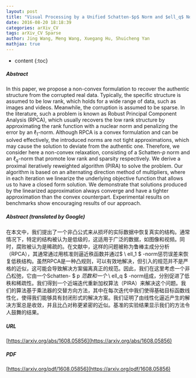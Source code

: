 ```yaml
---
layout: post
title: "Visual Processing by a Unified Schatten-$p$ Norm and $ell_q$ Norm Regularized Principal Component Pursuit"
date: 2016-08-20 18:18:39
categories: arXiv_CV
tags: arXiv_CV Sparse
author: Jing Wang, Meng Wang, Xuegang Hu, Shuicheng Yan
mathjax: true
---
```


* content
{:toc}

##### Abstract
In this paper, we propose a non-convex formulation to recover the authentic structure from the corrupted real data. Typically, the specific structure is assumed to be low rank, which holds for a wide range of data, such as images and videos. Meanwhile, the corruption is assumed to be sparse. In the literature, such a problem is known as Robust Principal Component Analysis (RPCA), which usually recovers the low rank structure by approximating the rank function with a nuclear norm and penalizing the error by an $\ell_1$-norm. Although RPCA is a convex formulation and can be solved effectively, the introduced norms are not tight approximations, which may cause the solution to deviate from the authentic one. Therefore, we consider here a non-convex relaxation, consisting of a Schatten-$p$ norm and an $\ell_q$-norm that promote low rank and sparsity respectively. We derive a proximal iteratively reweighted algorithm (PIRA) to solve the problem. Our algorithm is based on an alternating direction method of multipliers, where in each iteration we linearize the underlying objective function that allows us to have a closed form solution. We demonstrate that solutions produced by the linearized approximation always converge and have a tighter approximation than the convex counterpart. Experimental results on benchmarks show encouraging results of our approach.

##### Abstract (translated by Google)
在本文中，我们提出了一个非凸公式来从损坏的实际数据中恢复真实的结构。通常情况下，特定的结构被认为是低级的，这适用于广泛的数据，如图像和视频。同时，腐败被认为是稀疏的。在文献中，这样的问题被称为鲁棒主成分分析（RPCA），其通常通过用核准则逼近秩函数并通过$ \ ell_1 $ -norm惩罚误差来恢复低秩结构。虽然RPCA是一种凸规则，可以有效地解决，但引入的规范并不是严格的近似，这可能会导致解决方案偏离真正的规范。因此，我们在这里考虑一个非凸松弛，它由一个Schatten- $ p $范数和一个$ \ ell_q $ -norm组成，分别促进了低秩和稀疏性。我们得到一个近端迭代重新加权算法（PIRA）来解决这个问题。我们的算法基于乘法器的交替方向方法，其中在每次迭代中我们使得基础目标函数线性化，使得我们能够具有封闭形式的解决方案。我们证明了由线性化逼近产生的解决方案总是收敛，并且比凸对称更紧密的近似。基准的实验结果显示我们的方法令人鼓舞的结果。

##### URL
[https://arxiv.org/abs/1608.05856](https://arxiv.org/abs/1608.05856)

##### PDF
[https://arxiv.org/pdf/1608.05856](https://arxiv.org/pdf/1608.05856)

